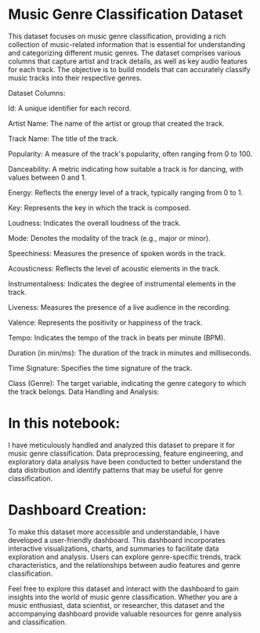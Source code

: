 # Music Genre Classification Dataset

This dataset focuses on music genre classification, providing a rich collection of music-related information that is essential for understanding and categorizing different music genres. The dataset comprises various columns that capture artist and track details, as well as key audio features for each track. The objective is to build models that can accurately classify music tracks into their respective genres.

Dataset Columns:

Id: A unique identifier for each record.

Artist Name: The name of the artist or group that created the track.

Track Name: The title of the track.

Popularity: A measure of the track's popularity, often ranging from 0 to 100.

Danceability: A metric indicating how suitable a track is for dancing, with values between 0 and 1.

Energy: Reflects the energy level of a track, typically ranging from 0 to 1.

Key: Represents the key in which the track is composed.

Loudness: Indicates the overall loudness of the track.

Mode: Denotes the modality of the track (e.g., major or minor).

Speechiness: Measures the presence of spoken words in the track.

Acousticness: Reflects the level of acoustic elements in the track.

Instrumentalness: Indicates the degree of instrumental elements in the track.

Liveness: Measures the presence of a live audience in the recording.

Valence: Represents the positivity or happiness of the track.

Tempo: Indicates the tempo of the track in beats per minute (BPM).

Duration (in min/ms): The duration of the track in minutes and milliseconds.

Time Signature: Specifies the time signature of the track.

Class (Genre): The target variable, indicating the genre category to which the track belongs.
Data Handling and Analysis:

# In this notebook:
I have meticulously handled and analyzed this dataset to prepare it for music genre classification. Data preprocessing, feature engineering, and exploratory data analysis have been conducted to better understand the data distribution and identify patterns that may be useful for genre classification.

# Dashboard Creation:

To make this dataset more accessible and understandable, I have developed a user-friendly dashboard. This dashboard incorporates interactive visualizations, charts, and summaries to facilitate data exploration and analysis. Users can explore genre-specific trends, track characteristics, and the relationships between audio features and genre classification.

Feel free to explore this dataset and interact with the dashboard to gain insights into the world of music genre classification. Whether you are a music enthusiast, data scientist, or researcher, this dataset and the accompanying dashboard provide valuable resources for genre analysis and classification.

